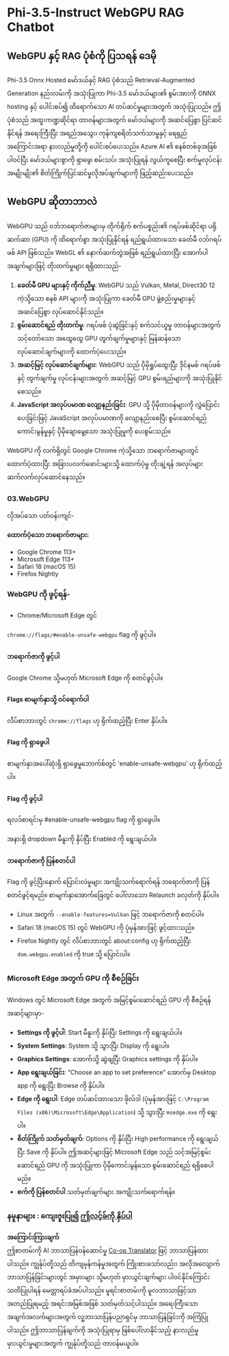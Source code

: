 <!--
CO_OP_TRANSLATOR_METADATA:
{
  "original_hash": "b62864faf628eb07f5231d4885555198",
  "translation_date": "2025-07-09T19:10:59+00:00",
  "source_file": "md/02.Application/01.TextAndChat/Phi3/WebGPUWithPhi35Readme.md",
  "language_code": "my"
}
-->
# Phi-3.5-Instruct WebGPU RAG Chatbot

## WebGPU နှင့် RAG ပုံစံကို ပြသရန် ဒေမို

Phi-3.5 Onnx Hosted မော်ဒယ်နှင့် RAG ပုံစံသည် Retrieval-Augmented Generation နည်းလမ်းကို အသုံးပြုကာ Phi-3.5 မော်ဒယ်များ၏ စွမ်းအားကို ONNX hosting နှင့် ပေါင်းစပ်၍ ထိရောက်သော AI တပ်ဆင်မှုများအတွက် အသုံးပြုသည်။ ဤပုံစံသည် အထူးကဏ္ဍဆိုင်ရာ တာဝန်များအတွက် မော်ဒယ်များကို အဆင်ပြေစွာ ပြင်ဆင်နိုင်ရန် အရေးကြီးပြီး အရည်အသွေး၊ ကုန်ကျစရိတ်သက်သာမှုနှင့် ရေရှည်အကြောင်းအရာ နားလည်မှုတို့ကို ပေါင်းစပ်ပေးသည်။ Azure AI ၏ စနစ်တစ်ခုအဖြစ် ပါဝင်ပြီး မော်ဒယ်များစွာကို ရှာဖွေ၊ စမ်းသပ်၊ အသုံးပြုရန် လွယ်ကူစေပြီး စက်မှုလုပ်ငန်းအမျိုးမျိုး၏ စိတ်ကြိုက်ပြင်ဆင်မှုလိုအပ်ချက်များကို ဖြည့်ဆည်းပေးသည်။

## WebGPU ဆိုတာဘာလဲ
WebGPU သည် ဝဘ်ဘရောက်ဇာများမှ တိုက်ရိုက် စက်ပစ္စည်း၏ ဂရပ်ဖစ်ဆိုင်ရာ ပရိုဆက်ဆာ (GPU) ကို ထိရောက်စွာ အသုံးပြုနိုင်ရန် ရည်ရွယ်ထားသော ခေတ်မီ ဝဘ်ဂရပ်ဖစ် API ဖြစ်သည်။ WebGL ၏ နောက်ဆက်တွဲအဖြစ် ရည်ရွယ်ထားပြီး အောက်ပါ အချက်များဖြင့် တိုးတက်မှုများ ရရှိထားသည်-

1. **ခေတ်မီ GPU များနှင့် ကိုက်ညီမှု**: WebGPU သည် Vulkan, Metal, Direct3D 12 ကဲ့သို့သော စနစ် API များကို အသုံးပြုကာ ခေတ်မီ GPU ဖွဲ့စည်းမှုများနှင့် အဆင်ပြေစွာ လုပ်ဆောင်နိုင်သည်။
2. **စွမ်းဆောင်ရည် တိုးတက်မှု**: ဂရပ်ဖစ် ပုံဆွဲခြင်းနှင့် စက်သင်ယူမှု တာဝန်များအတွက် သင့်တော်သော အထွေထွေ GPU တွက်ချက်မှုများနှင့် မြန်ဆန်သော လုပ်ဆောင်ချက်များကို ထောက်ပံ့ပေးသည်။
3. **အဆင့်မြင့် လုပ်ဆောင်ချက်များ**: WebGPU သည် ပိုမိုရှုပ်ထွေးပြီး ဒိုင်နမစ် ဂရပ်ဖစ်နှင့် တွက်ချက်မှု လုပ်ငန်းများအတွက် အဆင့်မြင့် GPU စွမ်းရည်များကို အသုံးပြုနိုင်စေသည်။
4. **JavaScript အလုပ်ပမာဏ လျော့နည်းခြင်း**: GPU သို့ ပိုမိုတာဝန်များကို လွှဲပြောင်းပေးခြင်းဖြင့် JavaScript အလုပ်ပမာဏကို လျော့နည်းစေပြီး စွမ်းဆောင်ရည်ကောင်းမွန်မှုနှင့် ပိုမိုချောမွေ့သော အသုံးပြုမှုကို ပေးစွမ်းသည်။

WebGPU ကို လက်ရှိတွင် Google Chrome ကဲ့သို့သော ဘရောက်ဇာများတွင် ထောက်ပံ့ထားပြီး အခြားပလက်ဖောင်းများသို့ ထောက်ပံ့မှု တိုးချဲ့ရန် အလုပ်များ ဆက်လက်လုပ်ဆောင်နေသည်။

### 03.WebGPU
လိုအပ်သော ပတ်ဝန်းကျင်-

**ထောက်ပံ့သော ဘရောက်ဇာများ:**  
- Google Chrome 113+  
- Microsoft Edge 113+  
- Safari 18 (macOS 15)  
- Firefox Nightly  

### WebGPU ကို ဖွင့်ရန်-

- Chrome/Microsoft Edge တွင်

`chrome://flags/#enable-unsafe-webgpu` flag ကို ဖွင့်ပါ။

#### ဘရောက်ဇာကို ဖွင့်ပါ
Google Chrome သို့မဟုတ် Microsoft Edge ကို စတင်ဖွင့်ပါ။

#### Flags စာမျက်နှာသို့ ဝင်ရောက်ပါ
လိပ်စာဘားတွင် `chrome://flags` ဟု ရိုက်ထည့်ပြီး Enter နှိပ်ပါ။

#### Flag ကို ရှာဖွေပါ
စာမျက်နှာအပေါ်ဆုံးရှိ ရှာဖွေမှုဘောက်စ်တွင် 'enable-unsafe-webgpu' ဟု ရိုက်ထည့်ပါ။

#### Flag ကို ဖွင့်ပါ
ရလဒ်စာရင်းမှ #enable-unsafe-webgpu flag ကို ရှာဖွေပါ။

အနားရှိ dropdown မီနူးကို နှိပ်ပြီး Enabled ကို ရွေးချယ်ပါ။

#### ဘရောက်ဇာကို ပြန်စတင်ပါ
Flag ကို ဖွင့်ပြီးနောက် ပြောင်းလဲမှုများ အကျိုးသက်ရောက်ရန် ဘရောက်ဇာကို ပြန်စတင်ဖွင့်ရမည်။ စာမျက်နှာအောက်ခြေတွင် ပေါ်လာသော Relaunch ခလုတ်ကို နှိပ်ပါ။

- Linux အတွက် `--enable-features=Vulkan` ဖြင့် ဘရောက်ဇာကို စတင်ပါ။
- Safari 18 (macOS 15) တွင် WebGPU ကို ပုံမှန်အားဖြင့် ဖွင့်ထားသည်။
- Firefox Nightly တွင် လိပ်စာဘားတွင် about:config ဟု ရိုက်ထည့်ပြီး `dom.webgpu.enabled` ကို true သို့ ပြောင်းပါ။

### Microsoft Edge အတွက် GPU ကို စီစဉ်ခြင်း

Windows တွင် Microsoft Edge အတွက် အမြင့်စွမ်းဆောင်ရည် GPU ကို စီစဉ်ရန် အဆင့်များမှာ-

- **Settings ကို ဖွင့်ပါ**: Start မီနူးကို နှိပ်ပြီး Settings ကို ရွေးချယ်ပါ။
- **System Settings**: System သို့ သွားပြီး Display ကို ရွေးပါ။
- **Graphics Settings**: အောက်သို့ ဆွဲချပြီး Graphics settings ကို နှိပ်ပါ။
- **App ရွေးချယ်ခြင်း**: “Choose an app to set preference” အောက်မှ Desktop app ကို ရွေးပြီး Browse ကို နှိပ်ပါ။
- **Edge ကို ရွေးပါ**: Edge တပ်ဆင်ထားသော ဖိုလ်ဒါ (ပုံမှန်အားဖြင့် `C:\Program Files (x86)\Microsoft\Edge\Application`) သို့ သွားပြီး `msedge.exe` ကို ရွေးပါ။
- **စိတ်ကြိုက် သတ်မှတ်ချက်**: Options ကို နှိပ်ပြီး High performance ကို ရွေးချယ်ပြီး Save ကို နှိပ်ပါ။
ဤအဆင့်များဖြင့် Microsoft Edge သည် သင့်အမြင့်စွမ်းဆောင်ရည် GPU ကို အသုံးပြုကာ ပိုမိုကောင်းမွန်သော စွမ်းဆောင်ရည် ရရှိစေပါမည်။
- **စက်ကို ပြန်စတင်ပါ** သတ်မှတ်ချက်များ အကျိုးသက်ရောက်ရန်။

### နမူနာများ : ကျေးဇူးပြု၍ [ဤလင့်ခ်ကို နှိပ်ပါ](https://github.com/microsoft/aitour-exploring-cutting-edge-models/tree/main/src/02.ONNXRuntime/01.WebGPUChatRAG)

**အကြောင်းကြားချက်**  
ဤစာတမ်းကို AI ဘာသာပြန်ဝန်ဆောင်မှု [Co-op Translator](https://github.com/Azure/co-op-translator) ဖြင့် ဘာသာပြန်ထားပါသည်။ ကျွန်ုပ်တို့သည် တိကျမှန်ကန်မှုအတွက် ကြိုးစားသော်လည်း၊ အလိုအလျောက် ဘာသာပြန်ခြင်းများတွင် အမှားများ သို့မဟုတ် မှားယွင်းချက်များ ပါဝင်နိုင်ကြောင်း သတိပြုပါရန် မေတ္တာရပ်ခံအပ်ပါသည်။ မူရင်းစာတမ်းကို မူလဘာသာဖြင့်သာ အတည်ပြုရမည့် အရင်းအမြစ်အဖြစ် သတ်မှတ်သင့်ပါသည်။ အရေးကြီးသော အချက်အလက်များအတွက် လူ့ဘာသာပြန်ပညာရှင်မှ ဘာသာပြန်ခြင်းကို အကြံပြုပါသည်။ ဤဘာသာပြန်ချက်ကို အသုံးပြုရာမှ ဖြစ်ပေါ်လာနိုင်သည့် နားလည်မှုမှားယွင်းမှုများအတွက် ကျွန်ုပ်တို့သည် တာဝန်မယူပါ။